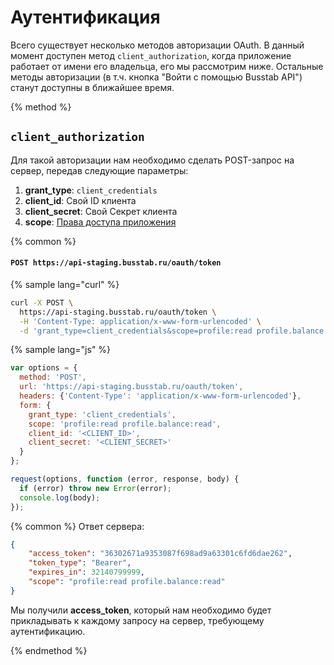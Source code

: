 # Аутентификация

Всего существует несколько методов авторизации OAuth.
В данный момент доступен метод `client_authorization`, когда приложение работает от имени его владельца, его мы рассмотрим ниже. Остальные методы авторизации (в т.ч. кнопка "Войти с помощью Busstab API") станут доступны в ближайшее время.


{% method %}
## `client_authorization`

Для такой авторизации нам необходимо сделать POST-запрос на сервер, передав следующие параметры:

1. **grant_type**: `client_credentials`
1. **client_id**: Свой ID клиента
1. **client_secret**: Свой Секрет клиента
1. **scope**: [Права доступа приложения](/oauth/scope.md)

{% common %}
#### `POST https://api-staging.busstab.ru/oauth/token`

{% sample lang="curl" %}
```bash
curl -X POST \
  https://api-staging.busstab.ru/oauth/token \
  -H 'Content-Type: application/x-www-form-urlencoded' \
  -d 'grant_type=client_credentials&scope=profile:read profile.balance:read&client_id=<CLIENT_ID>&client_secret=<CLIENT_SECRET>'
```

{% sample lang="js" %}
```js
var options = {
  method: 'POST',
  url: 'https://api-staging.busstab.ru/oauth/token',
  headers: {'Content-Type': 'application/x-www-form-urlencoded'},
  form: {
    grant_type: 'client_credentials',
    scope: 'profile:read profile.balance:read',
    client_id: '<CLIENT_ID>',
    client_secret: '<CLIENT_SECRET>'
  }
};

request(options, function (error, response, body) {
  if (error) throw new Error(error);
  console.log(body);
});
```

{% common %}
Ответ сервера:
```json
{
    "access_token": "36302671a9353087f698ad9a63301c6fd6dae262",
    "token_type": "Bearer",
    "expires_in": 32140799999,
    "scope": "profile:read profile.balance:read"
}
```

Мы получили **access_token**, который нам необходимо будет прикладывать к каждому запросу на сервер, требующему аутентификацию.

{% endmethod %}
